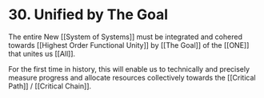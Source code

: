 # 30. Unified by The Goal

The entire New [[System of Systems]] must be integrated and cohered towards [[Highest Order Functional Unity]] by [[The Goal]] of the [[ONE]] that unites us [[All]]. 

For the first time in history, this will enable us to technically and precisely measure progress and allocate resources collectively towards the [[Critical Path]] / [[Critical Chain]]. 



